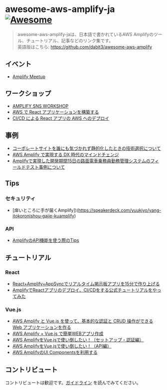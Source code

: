 # awesome-aws-amplify-ja [![Awesome](https://awesome.re/badge.svg)](https://awesome.re)

> awesome-aws-amplify-jaは、日本語で書かれているAWS Amplifyのツール、チュートリアル、記事などのリンク集です。<br>
> 英語版はこちら: https://github.com/dabit3/awesome-aws-amplify

## イベント
- [Amplify Meetup](https://aws-amplify-jp.connpass.com/)

## ワークショップ

- [AMPLIFY SNS WORKSHOP](https://amplify-sns.workshop.aws/ja/)
- [AWS で React アプリケーションを構築する](https://aws.amazon.com/jp/getting-started/hands-on/build-react-app-amplify-graphql/)
- [CI/CD による React アプリの AWS へのデプロイ](https://aws.amazon.com/jp/getting-started/hands-on/deploy-react-app-cicd-amplify/)

## 事例

- [コーポレートサイトを誰にも気づかれず静的化したときの技術選択について](https://developer.hatenastaff.com/entry/2020/07/22/120000)
- [AWS Amplify で実現する DX 時代のマインドチェンジ](https://speakerdeck.com/ksukenobe/aws-amplify-deshi-xian-suru-dx-shi-dai-falsemaindotienzi)
- [Amplifyで実現した開発期間15日の路面電車乗務員勤務管理システムのフィールドテスト事例について](https://pages.awscloud.com/rs/112-TZM-766/images/EV_awsamplify-meetup-0731_Jul-2020_LT1.pdf)

## Tips

### セキュリティ
- [痒いところに手が届くAmplify])(https://speakerdeck.com/yuukiyo/yang-itokoronishou-gajie-kuamplify)

### API
- [AmplifyのAPI機能を使う際のTips](https://dev.classmethod.jp/articles/amplify-meetup-01-taewoo/)

## チュートリアル

### React

- [React+Amplify+AppSyncでリアルタイム掲示板アプリを15分で作り上げる](https://qiita.com/G-awa/items/a5b2cc7017b1eceeb002)
- [AmplifyでReactアプリのデプロイ、CI/CDをする公式チュートリアルをやってみた](https://dev.classmethod.jp/articles/amplify-react-cicd-tutorial/)

### Vue.js

- [AWS Amplify と Vue.js を使って、基本的な認証と CRUD 操作ができる Web アプリケーションを作る](https://aws.amazon.com/jp/builders-flash/202008/amplify-crud-app/)
- [AWS Amplify + Vue.js で簡単WEBアプリ作成](https://www.cresco.co.jp/blog/entry/11142/)
- [AWS AmplifyをVue.jsで使い倒したい！（セットアップ・認証編）](https://qiita.com/jre233kei/items/d719159c6b0b44b3980d)
- [AWS AmplifyをVue.jsで使い倒したい！（API編）](https://qiita.com/jre233kei/items/b47656059e1718363245)
- [AWS AmplifyのUI Componentsを利用する](https://zenn.dev/ssshun/articles/e6c827f46640a9a657ed)

## コントリビュート

コントリビュートは歓迎です。[ガイドライン](contributing.md) を読んでみてください。
